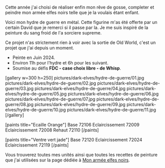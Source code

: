 
Cette année j'ai choisi de réaliser enfin mon rêve de gosse, completer et peindre mon armée elfes noirs telle que je la voulais étant enfant.

Voici mon hydre de guerre en métal.
Cette figurine m'as été offerte par un certain David que je remerci si il passe par la.
Je me suis inspiré de la peinture du sang froid de l'a sorciere supreme.

Ce projet n'as strictement rien à voir avec la sortie de Old World, c'est un projet que j'ai depuis un moment.

* Peinte en Juin 2024.
* Environ 11h pour l'hydre et 6h pour les suivant.
* Soumise au défis __FDC - case choix libre - de Whisp__.

[gallery w=300 h=250]
pictures/dark-elves/hydre-de-guerre/01.jpg
pictures/dark-elves/hydre-de-guerre/02.jpg
pictures/dark-elves/hydre-de-guerre/03.jpg
pictures/dark-elves/hydre-de-guerre/04.jpg
pictures/dark-elves/hydre-de-guerre/05.jpg
pictures/dark-elves/hydre-de-guerre/06.jpg
pictures/dark-elves/hydre-de-guerre/07.jpg
pictures/dark-elves/hydre-de-guerre/08.jpg
pictures/dark-elves/hydre-de-guerre/09.jpg
pictures/dark-elves/hydre-de-guerre/10.jpg
pictures/dark-elves/hydre-de-guerre/11.jpg
[/gallery]

[paints title="Ecaille Orange"]
Base	72106
Eclaircissement	72009
Eclaircissement	72008
Rehaut	72110
[/paints]

[paints title="Ventre vert jade"]
Base	72120
Eclaircissement	72024
Eclaircissement	72119
[/paints]

Vous trouverez toutes mes unités ainsi que toutes les recettes de peinture que j'ai utilisées
sur la page dédiée à [Mon armée elfes noirs](2024/armee-elfes-noirs.html).

